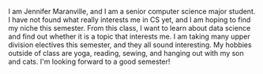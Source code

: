 I am Jennifer Maranville, and I am a senior computer science major student. I have not found what really interests me in CS yet, and I am hoping to find my niche this semester. From this class, I want to learn about data science and find out whether it is a topic that interests me. I am taking many upper division electives this semester, and they all sound interesting. My hobbies outside of class are yoga, reading, sewing, and hanging out with my son and cats. I'm looking forward to a good semester!

